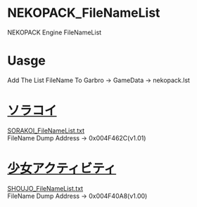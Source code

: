 # NEKOPACK_FileNameList
NEKOPACK Engine FileNameList

# Uasge
Add The List FileName To Garbro -> GameData -> nekopack.lst

# [ソラコイ](https://vndb.org/v17999)
[SORAKOI_FileNameList.txt](https://github.com/Dir-A/NEKOPACK_FileNameList/blob/main/SORAKOI_FileNameList.txt)  
FileName Dump Address -> 0x004F462C(v1.01)

# [少女アクティビティ](https://vndb.org/v16623)
[SHOUJO_FileNameList.txt](https://github.com/Dir-A/NEKOPACK_FileNameList/blob/main/SHOUJO_FileNameList.txt)  
FileName Dump Address -> 0x004F40A8(v1.00)
